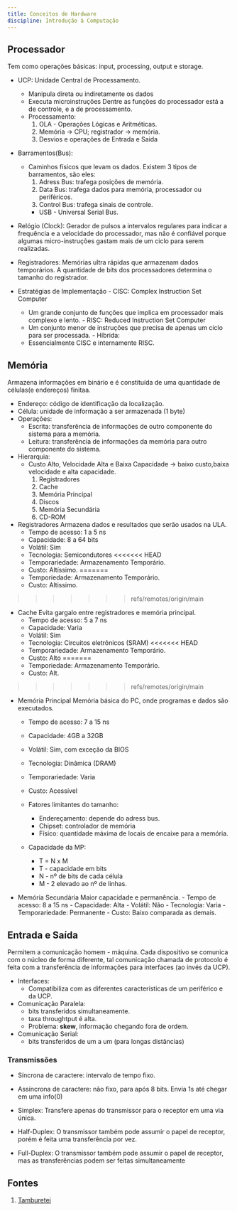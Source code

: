 ```yaml
---
title: Conceitos de Hardware
discipline: Introdução à Computação
---
```

 
## Processador
 Tem como operações básicas: input, processing, output e storage.
  - UCP: Unidade Central de Processamento.
      - Manipula direta ou indiretamente os dados
      - Executa microinstruções
  Dentre as funções do processador está a de controle, e a de processamento.
      - Processamento:
          1. OLA - Operações Lógicas e Aritméticas.
          2. Memória -> CPU; registrador -> memória.
          3. Desvios e operações de Entrada e Saida
  - Barramentos(Bus):
       - Caminhos físicos que levam os dados. Existem 3 tipos de barramentos, são eles:
            1. Adress Bus: trafega posições de memória.
            2. Data Bus: trafega dados para memória, processador ou periféricos.
            3. Control Bus: trafega sinais de controle.
            - USB - Universal Serial Bus.
   - Relógio (Clock):
   Gerador de pulsos a intervalos regulares para indicar a frequência e a velocidade do processador, mas não é 
   confiável porque algumas micro-instruções gastam mais de um ciclo para serem realizadas.
   
   - Registradores:
   Memórias ultra rápidas que armazenam dados temporários. A quantidade de bits dos processadores determina o tamanho do registrador.
   
   - Estratégias de Implementação
    - CISC: Complex Instruction Set Computer
        - Um grande conjunto de funções que implica em processador mais complexo e lento.
    - RISC: Reduced Instruction Set Computer
        - Um conjunto menor de instruções que precisa de apenas um ciclo para ser processada.
    - Híbrida:
        - Essencialmente CISC e internamente RISC.

## Memória
 Armazena informações em binário e é constituída de uma quantidade de células(e endereços) finitaa.
  - Endereço: código de identificação da localização.
  - Célula: unidade de informação a ser armazenada (1 byte)
 - Operações:
    - Escrita: transferência de informações de outro componente do sistema para a memória.
    - Leitura: transferência de informações da memória para outro componente do sistema.
 - Hierarquia:
    - Custo Alto, Velocidade Alta e Baixa Capacidade -> baixo custo,baixa velocidade e alta capacidade.
        1. Registradores
        2. Cache
        3. Memória Principal
        4. Discos
        5. Memória Secundária
        6. CD-ROM
 - Registradores
  Armazena dados e resultados que serão usados na ULA.
    - Tempo de acesso: 1 a 5 ns
    - Capacidade: 8 a 64 bits
    - Volátil: Sim
    - Tecnologia: Semicondutores
<<<<<<< HEAD
    - Temporariedade: Armazenamento Temporário.
    - Custo: Altíssimo.
=======
    - Temporiedade: Armazenamento Temporário.
    - Custo: Altissimo.
>>>>>>> refs/remotes/origin/main
  
  - Cache
  Evita gargalo entre registradores e memória principal.
    - Tempo de acesso: 5 a 7 ns
    - Capacidade: Varia
    - Volátil: Sim
    - Tecnologia: Circuitos eletrônicos (SRAM)
<<<<<<< HEAD
    - Temporariedade: Armazenamento Temporário.
    - Custo: Alto
=======
    - Temporiedade: Armazenamento Temporário.
    - Custo: Alt.
>>>>>>> refs/remotes/origin/main
  
  - Memória Principal
  Memória básica do PC, onde programas e dados são executados.
    - Tempo de acesso: 7 a 15 ns
    - Capacidade: 4GB a 32GB
    - Volátil: Sim, com exceção da BIOS
    - Tecnologia: Dinâmica (DRAM)
    - Temporariedade: Varia
    - Custo: Acessível
    
    - Fatores limitantes do tamanho:
        - Endereçamento: depende do adress bus.
        - Chipset: controlador de memória
        - Físico: quantidade máxima de locais de encaixe para a memória.
     - Capacidade da MP:
          - T = N x M
          - T - capacidade em bits
          - N - nº de bits de cada célula
          - M - 2 elevado ao nº de linhas.
    
   - Memória Secundária
    Maior capacidade e permanência.
    - Tempo de acesso: 8 a 15 ns
    - Capacidade: Alta
    - Volátil: Não
    - Tecnologia: Varia
    - Temporariedade: Permanente
    - Custo: Baixo comparada as demais.
 ## Entrada e Saída
  Permitem a comunicação homem - máquina. Cada dispositivo se comunica com o núcleo de forma diferente, tal comunicação chamada de 
 protocolo é feita com a transferência de informações para interfaces (ao invés da UCP).
  - Interfaces: 
      - Compatibiliza com as diferentes características de um periférico e da UCP.
  - Comunicação Paralela:
      - bits transferidos simultaneamente.
      - taxa throughtput é alta.
      - Problema: **skew**, informação chegando fora de ordem.
  - Comunicação Serial:
      - bits transferidos de um a um (para longas distâncias)
  ### Transmissões
   - Síncrona de caractere: intervalo de tempo fixo.
   - Assíncrona de caractere: não fixo, para após 8 bits. Envia 1s até chegar em uma info(0)
   
   - Simplex:
   Transfere apenas do transmissor para o receptor em uma via única.
   - Half-Duplex: 
   O transmissor também pode assumir o papel de receptor, porém é feita uma transferência por vez.
   - Full-Duplex:
   O transmissor também pode assumir o papel de receptor, mas as transferências podem ser feitas simultaneamente
  
## Fontes 

1. <a href= "https://github.com/OpenDevUFCG/Tamburetei" target="_blank"> Tamburetei </a>


